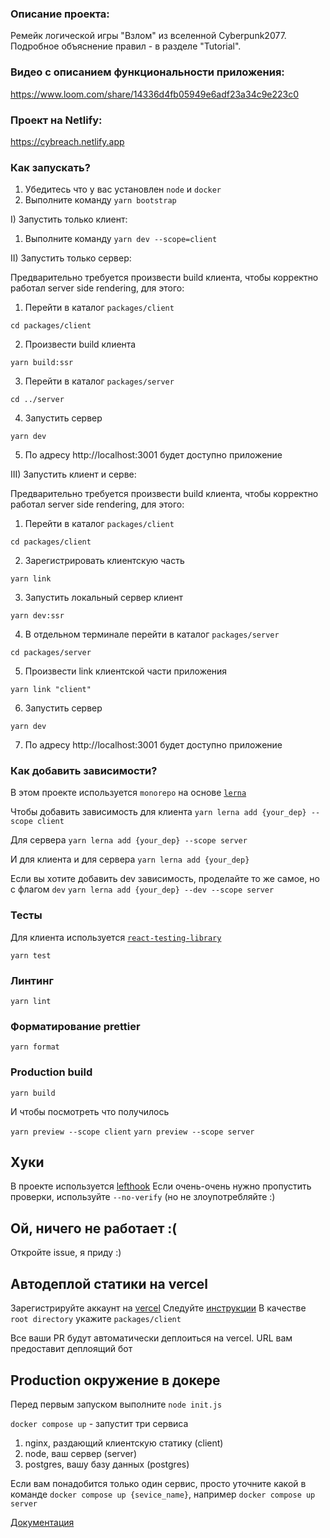 ### Описание проекта:

Ремейк логической игры "Взлом" из вселенной Cyberpunk2077.
Подробное объяснение правил - в разделе "Tutorial".

### Видео с описанием функциональности приложения:

https://www.loom.com/share/14336d4fb05949e6adf23a34c9e223c0

### Проект на Netlify:

https://cybreach.netlify.app

### Как запускать?

1. Убедитесь что у вас установлен `node` и `docker`
2. Выполните команду `yarn bootstrap`

I) Запустить только клиент:

1. Выполните команду `yarn dev --scope=client`

II) Запустить только сервер:

Предварительно требуется произвести build клиента, чтобы корректно работал server side rendering, для этого:

1. Перейти в каталог `packages/client`

```
cd packages/client
```

2. Произвести build клиента

```
yarn build:ssr
```

3. Перейти в каталог `packages/server`

```
cd ../server
```

4. Запустить сервер

```
yarn dev
```

5. По адресу http://localhost:3001 будет доступно приложение

III) Запустить клиент и серве:

Предварительно требуется произвести build клиента, чтобы корректно работал server side rendering, для этого:

1. Перейти в каталог `packages/client`

```
cd packages/client
```

2. Зарегистрировать клиентскую часть

```
yarn link
```

3. Запустить локальный сервер клиент

```
yarn dev:ssr
```

4. В отдельном терминале перейти в каталог `packages/server`

```
cd packages/server
```

5. Произвести link клиентской части приложения

```
yarn link "client"
```

6. Запустить сервер

```
yarn dev
```

7. По адресу http://localhost:3001 будет доступно приложение

### Как добавить зависимости?

В этом проекте используется `monorepo` на основе [`lerna`](https://github.com/lerna/lerna)

Чтобы добавить зависимость для клиента
`yarn lerna add {your_dep} --scope client`

Для сервера
`yarn lerna add {your_dep} --scope server`

И для клиента и для сервера
`yarn lerna add {your_dep}`

Если вы хотите добавить dev зависимость, проделайте то же самое, но с флагом `dev`
`yarn lerna add {your_dep} --dev --scope server`

### Тесты

Для клиента используется [`react-testing-library`](https://testing-library.com/docs/react-testing-library/intro/)

`yarn test`

### Линтинг

`yarn lint`

### Форматирование prettier

`yarn format`

### Production build

`yarn build`

И чтобы посмотреть что получилось

`yarn preview --scope client`
`yarn preview --scope server`

## Хуки

В проекте используется [lefthook](https://github.com/evilmartians/lefthook)
Если очень-очень нужно пропустить проверки, используйте `--no-verify` (но не злоупотребляйте :)

## Ой, ничего не работает :(

Откройте issue, я приду :)

## Автодеплой статики на vercel

Зарегистрируйте аккаунт на [vercel](https://vercel.com/)
Следуйте [инструкции](https://vitejs.dev/guide/static-deploy.html#vercel-for-git)
В качестве `root directory` укажите `packages/client`

Все ваши PR будут автоматически деплоиться на vercel. URL вам предоставит деплоящий бот

## Production окружение в докере

Перед первым запуском выполните `node init.js`

`docker compose up` - запустит три сервиса

1. nginx, раздающий клиентскую статику (client)
2. node, ваш сервер (server)
3. postgres, вашу базу данных (postgres)

Если вам понадобится только один сервис, просто уточните какой в команде
`docker compose up {sevice_name}`, например `docker compose up server`

[Документация](docs/README.md)
